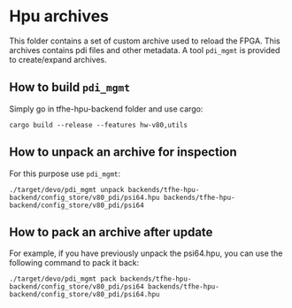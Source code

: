 # Hpu archives

This folder contains a set of custom archive used to reload the FPGA.
This archives contains pdi files and other metadata.
A tool `pdi_mgmt` is provided to create/expand archives.



## How to build `pdi_mgmt`
Simply go in tfhe-hpu-backend folder and use cargo:
```
cargo build --release --features hw-v80,utils
```


## How to unpack an archive for inspection
For this purpose use `pdi_mgmt`:
```
./target/devo/pdi_mgmt unpack backends/tfhe-hpu-backend/config_store/v80_pdi/psi64.hpu backends/tfhe-hpu-backend/config_store/v80_pdi/psi64
```


## How to pack an archive after update
For example, if you have previously unpack the psi64.hpu, you can use the following command to pack it back:

```
./target/devo/pdi_mgmt pack backends/tfhe-hpu-backend/config_store/v80_pdi/psi64 backends/tfhe-hpu-backend/config_store/v80_pdi/psi64.hpu
```
